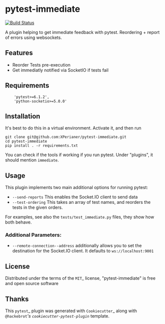 # pytest-immediate
[![Build Status](https://travis-ci.com/XPerianer/pytest-immediate.svg?branch=main)](https://travis-ci.com/XPerianer/pytest-immediate)

A plugin helping to get immediate feedback with pytest. Reordering + report of errors using websockets.


## Features

- Reorder Tests pre-execution
- Get immediatly notified via SocketIO if tests fail

## Requirements

```
    'pytest>=6.1.2',
    'python-socketio>=5.0.0'
```

## Installation

It's best to do this in a virtual environment.
Activate it, and then run
```
git clone git@github.com:XPerianer/pytest-immediate.git
cd pytest-immediate
pip install . -r requirements.txt
```
You can check if the tools if working if you run pytest.
Under "plugins", it should mention ```immediate```.

## Usage

This plugin implements two main additional options for running pytest:
- ```--send-reports``` This enables the Socket.IO client to send data
- ```--test-ordering``` This takes an array of test names, and reorders the tests in the given orders.

For examples, see also the ```tests/test_immediate.py``` files, they show how both behave.

### Additional Parameters:
- ```--remote-connection--address``` additionally allows you to set the destination for the Socket.IO client. It defaults to ```ws://localhost:9001```


## License
Distributed under the terms of the `MIT`_ license, "pytest-immediate" is free and open source software

## Thanks
This `pytest`_ plugin was generated with `Cookiecutter`_ along with `@hackebrot`_'s `cookiecutter-pytest-plugin`_ template.
